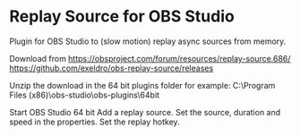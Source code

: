 # Replay Source for OBS Studio

Plugin for OBS Studio to (slow motion) replay async sources from memory.

Download from
https://obsproject.com/forum/resources/replay-source.686/
https://github.com/exeldro/obs-replay-source/releases

Unzip the download in the 64 bit plugins folder for example:
C:\Program Files (x86)\obs-studio\obs-plugins\64bit

Start OBS Studio 64 bit
Add a replay source.
Set the source, duration and speed in the properties.
Set the replay hotkey.
